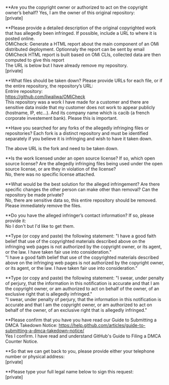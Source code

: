 **Are you the copyright owner or authorized to act on the copyright owner’s behalf? Yes, I am the owner of this original repository:  
[private]

**Please provide a detailed description of the original copyrighted work that has allegedly been infringed. If possible, include a URL to where it is posted online.  
OMiCheck: Generate a HTML report about the main component of an OMi distributed deployment. Optionnaly the report can be sent by email  
OMiCheck HTML report is built based on OMi CLIs, collected data are then computed to give this report  
The URL is below but I have already remove my repository.  
[private]

**What files should be taken down? Please provide URLs for each file, or if the entire repository, the repository’s URL:  
Entrire repository:   
https://github.com/liwaliwa/OMiCheck  
This repository was a work I have made for a customer and there are sensitive data inside that my customer does not work to appear publicly (hostname, IP, etc...). And its company name which is cacib (a french corporate investement bank). Please this is important.

**Have you searched for any forks of the allegedly infringing files or repositories? Each fork is a distinct repository and must be identified separately if you believe it is infringing and wish to have it taken down.

The above URL is the fork and need to be taken down.

**Is the work licensed under an open source license? If so, which open source license? Are the allegedly infringing files being used under the open source license, or are they in violation of the license?  
No, there was no specific license attached.

**What would be the best solution for the alleged infringement? Are there specific changes the other person can make other than removal? Can the repository be made private?  
No, there are sensitive data so, this entire repository should be removed.  
Please immediately remove the files.

**Do you have the alleged infringer’s contact information? If so, please provide it:  
No I don't but I'd like to get them.

**Type (or copy and paste) the following statement: "I have a good faith belief that use of the copyrighted materials described above on the infringing web pages is not authorized by the copyright owner, or its agent, or the law. I have taken fair use into consideration."  
"I have a good faith belief that use of the copyrighted materials described above on the infringing web pages is not authorized by the copyright owner, or its agent, or the law. I have taken fair use into consideration."

**Type (or copy and paste) the following statement: "I swear, under penalty of perjury, that the information in this notification is accurate and that I am the copyright owner, or am authorized to act on behalf of the owner, of an exclusive right that is allegedly infringed."  
"I swear, under penalty of perjury, that the information in this notification is accurate and that I am the copyright owner, or am authorized to act on behalf of the owner, of an exclusive right that is allegedly infringed."

**Please confirm that you have you have read our Guide to Submitting a DMCA Takedown Notice: https://help.github.com/articles/guide-to-submitting-a-dmca-takedown-notice/  
Yes I confirm. I have read and understand GitHub's Guide to Filing a DMCA Counter Notice.

**So that we can get back to you, please provide either your telephone number or physical address:  
[private]

**Please type your full legal name below to sign this request:  
[private]
